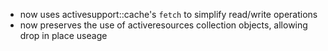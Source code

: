 - now uses activesupport::cache's `fetch` to simplify read/write operations 
- now preserves the use of activeresources collection objects, allowing drop in place useage
